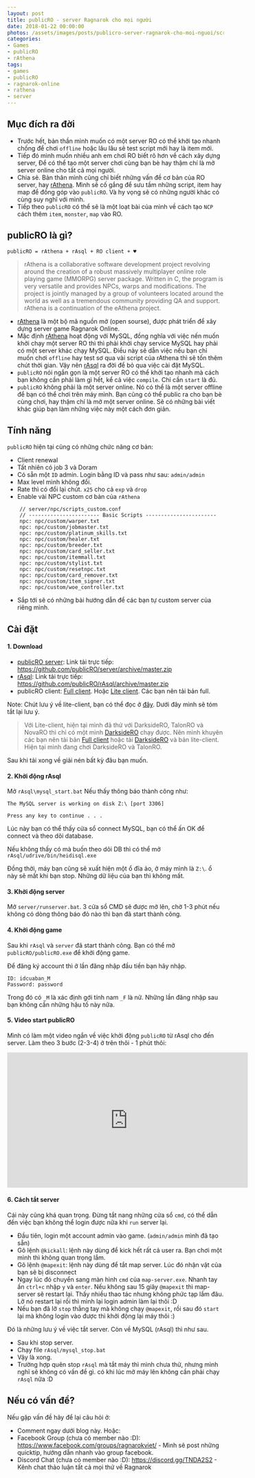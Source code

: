 ```yaml
---
layout: post
title: publicRO - server Ragnarok cho mọi người
date: 2018-01-22 00:00:00
photos: /assets/images/posts/publicro-server-ragnarok-cho-moi-nguoi/screenpublicRO000.jpg
categories:
- Games
- publicRO
- rAthena
tags:
- games
- publicRO
- ragnarok-online
- rathena
- server
---
```


Mục đích ra đời
---------
- Trước hết, bản thần mình muốn có một server RO có thể khởi tạo nhanh chống để chơi `offline` hoặc lâu lâu sẽ test script mới hay là item mới.
- Tiếp đó mình muốn nhiều anh em chơi RO biết rõ hơn về cách xây dựng server, Để có thể tạo một server chơi cùng bạn bè hay thậm chí là mở server online cho tất cả mọi người.
- Chia sẻ. Bản thân mình cũng chỉ biết những vấn đề cơ bản của RO server, hay [rAthena](https://github.com/rathena/rathena/). Mình sẽ cố gắng để sưu tầm những script, item hay map để đống góp vào `publicRO`. Và hy vọng sẽ có những người khác có cùng suy nghĩ với mình.
- Tiếp theo `publicRO` có thể sẽ là một loạt bài của mình về cách tạo `NCP` cách thêm `item`, `monster`, `map` vào RO.

publicRO là gì?
---------

`publicRO = rAthena + rAsql + RO client + ♥`

> rAthena is a collaborative software development project revolving around the creation of a robust massively multiplayer online role playing game (MMORPG) server package. Written in C, the program is very versatile and provides NPCs, warps and modifications. The project is jointly managed by a group of volunteers located around the world as well as a tremendous community providing QA and support. rAthena is a continuation of the eAthena project.

- [rAthena](https://github.com/rathena/rathena/) là một bộ mã nguồn mở (open sourse), được phát triển để xây dựng server game Ragnarok Online.
- Mặc định [rAthena](https://github.com/rathena/rathena/) hoạt động với MySQL, đồng nghĩa với việc nến muốn khởi chạy một server RO thì thì phải khởi chạy service MySQL hay phải có một server khác chạy MySQL. Điều này sẽ dẫn việc nếu bạn chỉ muốn chơi `offline` hay test sơ qua vài script của rAthena thì sẽ tốn thêm chút thời gian. Vậy nên [rAsql](https://github.com/rathena/rAsql) ra đời để bỏ qua việc cài đặt MySQL.
- `publicRO` nói ngắn gọn là một server RO có thể khởi tạo nhanh mà cách bạn không cần phải làm gì hết, kể cả việc `compile`. Chỉ cần `start` là đủ.
- `publicRO` không phải là một server online. Nó có thể là một server offline để bạn có thể chơi trên máy mình. Bạn cũng có thể public ra cho bạn bè cùng chơi, hay thậm chí là mở một server online. Sẽ có những bài viết khác giúp bạn làm những việc này một cách đơn giản.

Tính năng
---------

`publicRO` hiện tại cũng có những chức năng cơ bản:
- Client renewal
- Tất nhiên có job 3 và Doram
- Có sẵn một `ID` admin. Login bằng ID và pass như sau: `admin/admin`
- Max level mình không đổi.
- Rate thì có đổi lại chút. `x25` cho cả `exp` và `drop`
- Enable vài NPC custom cơ bản của `rAthena`
```
    // server/npc/scripts_custom.conf
    // ----------------------- Basic Scripts -----------------------
    npc: npc/custom/warper.txt
    npc: npc/custom/jobmaster.txt
    npc: npc/custom/platinum_skills.txt
    npc: npc/custom/healer.txt
    npc: npc/custom/breeder.txt
    npc: npc/custom/card_seller.txt
    npc: npc/custom/itemmall.txt
    npc: npc/custom/stylist.txt
    npc: npc/custom/resetnpc.txt
    npc: npc/custom/card_remover.txt
    npc: npc/custom/item_signer.txt
    npc: npc/custom/woe_controller.txt
```

- Sắp tới sẽ có những bài hướng dẫn để các bạn tự custom server của riêng mình.



Cài đặt
---------
#### 1. Download
- [publicRO server](https://github.com/publicRO/server): Link tải trực tiếp: https://github.com/publicRO/server/archive/master.zip
- [rAsql](https://github.com/publicRO/rAsql): Link tải trực tiếp: https://github.com/publicRO/rAsql/archive/master.zip 
- publicRO client: [Full client](https://drive.google.com/open?id=1kkbmBTka_4x-s3iX4HL-W8ocgs5sciCO). Hoặc [Lite client](https://github.com/publicRO/lite-client). Các bạn nên tải bản full.

Note: Chút lưu ý về lite-client, bạn có thể đọc ở [đây](https://github.com/publicRO/lite-client/blob/master/README.md). Dưới đây mình sẽ tóm tắt lại lưu ý.
> Với Lite-client, hiện tại mình đã thử với DarksideRO, TalonRO và NovaRO thì chỉ có một mình [DarksideRO](http://panel.darkside-ro.com/) chạy được. Nên mình khuyên các bạn nên tải bản [Full client](https://drive.google.com/open?id=1kkbmBTka_4x-s3iX4HL-W8ocgs5sciCO) hoặc tải [DarksideRO](http://panel.darkside-ro.com/) và bản lite-client. Hiện tại mình đang chơi DarksideRO và TalonRO.

Sau khi tải xong về giải nén bất kỳ đâu bạn muốn.

#### 2. Khởi động rAsql

Mở `rAsql\mysql_start.bat` Nếu thấy thông báo thành công như:

```
The MySQL server is working on disk Z:\ [port 3306]

Press any key to continue . . .
```

Lúc này bạn có thể thấy cửa sổ connect MySQL, bạn có thể ấn OK để connect và theo dõi database.

Nếu không thấy có mà buốn theo dõi DB thì có thể mở `rAsql/udrive/bin/heidisql.exe`

Đồng thời, máy bạn cũng sẽ xuất hiện một ổ đĩa ảo, ở máy mình là `Z:\`. ổ này sẽ mất khi bạn stop. Những dữ liệu của bạn thì không mất.

#### 3. Khởi động server

Mở `server/runserver.bat`. 3 cửa sổ CMD sẽ được mở lên, chờ 1-3 phút nếu không có dòng thông báo đỏ nào thì bạn đã start thành công.

#### 4. Khởi động game

Sau khi `rAsql` và `server` đã start thành công. Bạn có thể mở `publicRO/publicRO.exe` để khởi động game.

Để đăng ký account thì ở lần đăng nhập đầu tiền bạn hãy nhập.

```
ID: idcuaban_M
Password: password
```

Trong đó có `_M` là xác định gới tính nam `_F` là nữ. Những lần đăng nhập sau bạn không cần những hậu tố này nữa.

#### 5. Video start publicRO

Mình có làm một video ngắn về việc khởi động `publicRO` từ rAsql cho đến server. Làm theo 3 bước (2-3-4) ở trên thôi - 1 phút thôi:

<iframe width="560" height="315" src="https://www.youtube.com/embed/Thqs6xHMcrQ?rel=0" frameborder="0" allow="autoplay; encrypted-media" allowfullscreen></iframe>

#### 6. Cách tắt server

Cái này cũng khá quan trọng. Đừng tắt nang những cửa sổ `cmd`, có thể dẫn đến việc bạn không thể login được nữa khi `run` server lại.

- Đầu tiên, login một account admin vào game. (`admin/admin` mình đã tạo sẵn)
- Gõ lệnh `@kickall`: lệnh này dùng để kick hết rất cả user ra. Bạn chơi một mình thì không quan trọng lắm.
- Gõ lệnh `@mapexit`: lệnh này dùng để tắt map server. Lúc đó nhận vật của bạn sẽ bị disconnect
- Ngay lúc đó chuyển sang màn hình `cmd` của `map-server.exe`.  Nhanh tay ấn `ctrl+c` nhập `y` và `enter`. Nếu không sau 15 giây `@mapexit` thì map-server sẽ restart lại. Thấy nhiều thao tác nhưng không phức tạp lắm đâu. Lỡ nó restart lại rồi thì mình lại login admin làm lại thôi :D
- Nếu bạn đã lỡ `stop` thẳng tay mà không chạy `@mapexit`, rồi sau đó `start` lại mà không login vào được thì khởi động lại máy thôi :)

Đó là những lưu ý về việc tắt server. Còn về MySQL (rAsql) thì như sau.

- Sau khi stop server.
- Chạy file `rAsql/mysql_stop.bat`
- Vậy là xong.
- Trường hợp quên stop `rAsql` mà tắt máy thì mình chưa thử, nhưng mình nghĩ sẽ không có vấn đề gì. có khi lúc mở máy lên không cần phải chạy `rAsql` nữa :D



Nếu có vấn đề?
---------

Nếu gặp vấn đề hãy để lại câu hỏi ở:

- Comment ngay dưới blog này. Hoặc:
- Facebook Group (chưa có member nào :D): <a href="https://www.facebook.com/groups/ragnarokviet/" target="_blank">https://www.facebook.com/groups/ragnarokviet/</a> - Mình sẽ post những quicktip, hướng dẫn nhanh vào group facebook.
- Discord Chat (chưa có member nào :D): <a href="https://discord.gg/TNDA2S2" target="_blank">https://discord.gg/TNDA2S2</a> - Kênh chat thảo luận tất cả mọi thứ về Ragnarok


